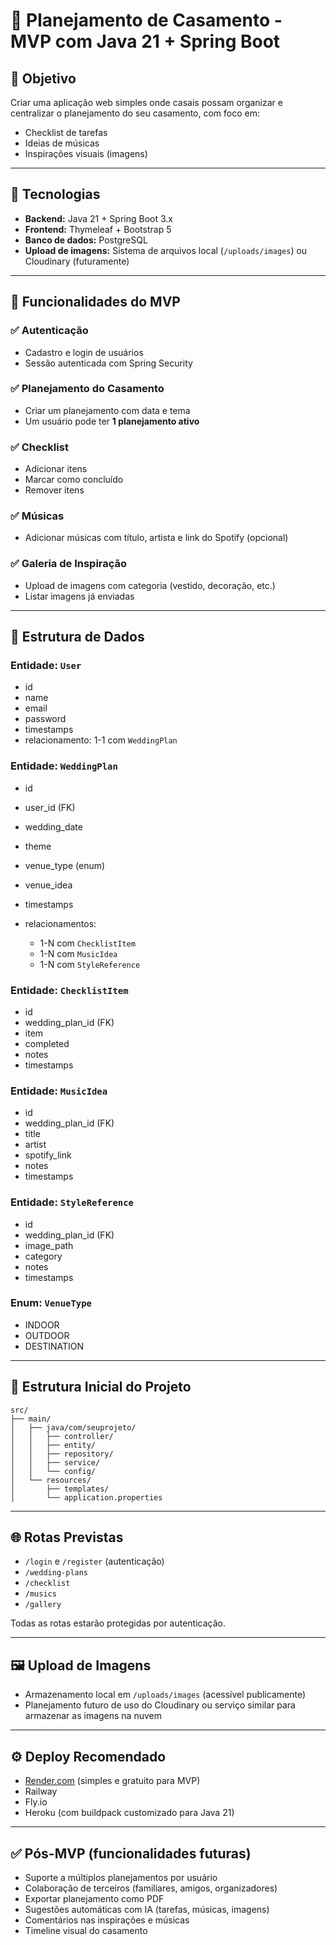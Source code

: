 # 💍 Planejamento de Casamento - MVP com Java 21 + Spring Boot

## 🌟 Objetivo

Criar uma aplicação web simples onde casais possam organizar e centralizar o planejamento do seu casamento, com foco em:

* Checklist de tarefas
* Ideias de músicas
* Inspirações visuais (imagens)

---

## 🚀 Tecnologias

* **Backend:** Java 21 + Spring Boot 3.x
* **Frontend:** Thymeleaf + Bootstrap 5
* **Banco de dados:** PostgreSQL
* **Upload de imagens:** Sistema de arquivos local (`/uploads/images`) ou Cloudinary (futuramente)

---

## 🔐 Funcionalidades do MVP

### ✅ Autenticação

* Cadastro e login de usuários
* Sessão autenticada com Spring Security

### ✅ Planejamento do Casamento

* Criar um planejamento com data e tema
* Um usuário pode ter **1 planejamento ativo**

### ✅ Checklist

* Adicionar itens
* Marcar como concluído
* Remover itens

### ✅ Músicas

* Adicionar músicas com título, artista e link do Spotify (opcional)

### ✅ Galeria de Inspiração

* Upload de imagens com categoria (vestido, decoração, etc.)
* Listar imagens já enviadas

---

## 🏣 Estrutura de Dados

### Entidade: `User`

* id
* name
* email
* password
* timestamps
* relacionamento: 1-1 com `WeddingPlan`

### Entidade: `WeddingPlan`

* id
* user\_id (FK)
* wedding\_date
* theme
* venue\_type (enum)
* venue\_idea
* timestamps
* relacionamentos:

  * 1-N com `ChecklistItem`
  * 1-N com `MusicIdea`
  * 1-N com `StyleReference`

### Entidade: `ChecklistItem`

* id
* wedding\_plan\_id (FK)
* item
* completed
* notes
* timestamps

### Entidade: `MusicIdea`

* id
* wedding\_plan\_id (FK)
* title
* artist
* spotify\_link
* notes
* timestamps

### Entidade: `StyleReference`

* id
* wedding\_plan\_id (FK)
* image\_path
* category
* notes
* timestamps

### Enum: `VenueType`

* INDOOR
* OUTDOOR
* DESTINATION

---

## 📂 Estrutura Inicial do Projeto

```
src/
├── main/
│   ├── java/com/seuprojeto/
│   │   ├── controller/
│   │   ├── entity/
│   │   ├── repository/
│   │   ├── service/
│   │   └── config/
│   └── resources/
│       ├── templates/
│       └── application.properties
```

---

## 🌐 Rotas Previstas

* `/login` e `/register` (autenticação)
* `/wedding-plans`
* `/checklist`
* `/musics`
* `/gallery`

Todas as rotas estarão protegidas por autenticação.

---

## 🖼️ Upload de Imagens

* Armazenamento local em `/uploads/images` (acessível publicamente)
* Planejamento futuro de uso do Cloudinary ou serviço similar para armazenar as imagens na nuvem

---

## ⚙️ Deploy Recomendado

* [Render.com](https://render.com) (simples e gratuito para MVP)
* Railway
* Fly.io
* Heroku (com buildpack customizado para Java 21)

---

## ✅ Pós-MVP (funcionalidades futuras)

* Suporte a múltiplos planejamentos por usuário
* Colaboração de terceiros (familiares, amigos, organizadores)
* Exportar planejamento como PDF
* Sugestões automáticas com IA (tarefas, músicas, imagens)
* Comentários nas inspirações e músicas
* Timeline visual do casamento
